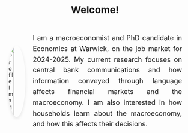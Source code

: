 <div align="center">
  <p style="font-size:26px; font-weight:bold;">Welcome!</p>
</div>

<div style="display: flex; align-items: center; justify-content: center; gap: 20px; padding: 20px;">
  <img src="files/images/profile.png" alt="Profile Image" style="width: 35%; max-width: 180px; border-radius: 50%; box-shadow: 0 4px 8px rgba(0, 0, 0, 0.1);">
  <p style="font-size: 18px; line-height: 1.6; max-width: 600px; text-align: justify; margin: 0;">
    I am a macroeconomist and PhD candidate in Economics at Warwick, on the job market for 2024-2025. My current research focuses on central bank communications and how information conveyed through language affects financial markets and the macroeconomy. I am also interested in how households learn about the macroeconomy, and how this affects their decisions.
  </p>
</div>



<br />


